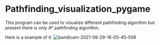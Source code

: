 # Pathfinding_visualization_pygame
This program can be used to visualize different pathfinding algorithm but present there is only A* pathfinding algorithm.

Here is a example of it.
![bandicam-2021-08-29-16-05-45-508](https://user-images.githubusercontent.com/71720640/131247562-b60fba60-2c44-4eba-9c13-cbe34c51486f.gif)

